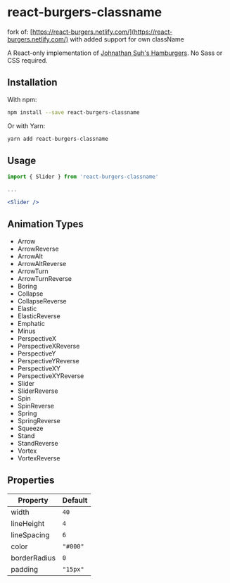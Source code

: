 # react-burgers-classname

fork of:
[https://react-burgers.netlify.com/](https://react-burgers.netlify.com/)
with added support for own className

A React-only implementation of [Johnathan Suh's Hamburgers](https://jonsuh.com/hamburgers/). No Sass or CSS required.

## Installation

With npm:

```bash
npm install --save react-burgers-classname
```

Or with Yarn:

```bash
yarn add react-burgers-classname
```

## Usage

```jsx
import { Slider } from 'react-burgers-classname'

...

<Slider />
```

## Animation Types

- Arrow
- ArrowReverse
- ArrowAlt
- ArrowAltReverse
- ArrowTurn
- ArrowTurnReverse
- Boring
- Collapse
- CollapseReverse
- Elastic
- ElasticReverse
- Emphatic
- Minus
- PerspectiveX
- PerspectiveXReverse
- PerspectiveY
- PerspectiveYReverse
- PerspectiveXY
- PerspectiveXYReverse
- Slider
- SliderReverse
- Spin
- SpinReverse
- Spring
- SpringReverse
- Squeeze
- Stand
- StandReverse
- Vortex
- VortexReverse

## Properties

| Property     | Default  |
| ------------ | -------- |
| width        | `40`     |
| lineHeight   | `4`      |
| lineSpacing  | `6`      |
| color        | `"#000"` |
| borderRadius | `0`      |
| padding      | `"15px"` |
